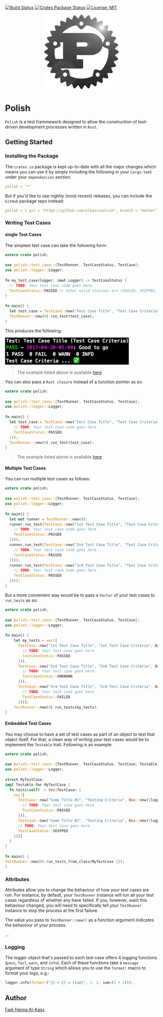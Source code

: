 [![Build Status](https://travis-ci.org/AlKass/polish.svg?branch=master)](https://travis-ci.org/AlKass/polish)
[![Crates Package Status](https://img.shields.io/crates/v/polish.svg)](https://crates.io/crates/polish)
[![License: MIT](https://img.shields.io/badge/License-MIT-yellow.svg)](https://github.com/AlKass/polish/blob/master/License.md)

<div align="center">
  <img src="logo.png" />
</div>

# Polish
`Polish` is a test frammework designed to allow the construction of test-driven development processes written in `Rust`.

## Getting Started

### Installing the Package
The `crates.io` package is kept up-to-date with all the major changes which means you can use it by simply including the following in your `Cargo.toml` under your `dependencies` section:

```yaml
polish = "*"
```

But if you'd like to use nightly (most recent) releases, you can include the `GitHub` package repo instead:

```yaml
polish = { git = "https://github.com/alkass/polish", branch = "master" }
```

### Writing Test Cases

#### single Test Cases
The simplest test case can take the following form:

```rust
extern crate polish;

use polish::test_case::{TestRunner, TestCaseStatus, TestCase};
use polish::logger::Logger;

fn my_test_case(logger: &mut Logger) -> TestCaseStatus {
  // TODO: Your test case code goes here
  TestCaseStatus::PASSED // Other valid statuses are (FAILED, SKIPPED, and UNKNOWN)
}

fn main() {
  let test_case = TestCase::new("Test Case Title", "Test Case Criteria", Box::new(my_test_case));
  TestRunner::new(0).run_test(test_case);
}
```

This produces the following:

<img src="screenshots/run_test.png" />

> The example listed above is available [here](examples/run_test.rs)

You can also pass a `Rust closure` instead of a function pointer as so:

```rust
extern crate polish;

use polish::test_case::{TestRunner, TestCaseStatus, TestCase};
use polish::logger::Logger;

fn main() {
  let test_case = TestCase::new("Test Case Title", "Test Case Criteria", Box::new(|logger: &mut Logger| -> TestCaseStatus {
    // TODO: Your test case code goes here
    TestCaseStatus::PASSED
  }));
  TestRunner::new(0).run_test(test_case);
}
```

> The example listed above is available [here](examples/run_test_closure.rs)

#### Multiple Test Cases
You can run multiple test cases as follows:

```rust
extern crate polish;

use polish::test_case::{TestRunner, TestCaseStatus, TestCase};
use polish::logger::Logger;

fn main() {
  let mut runner = TestRunner::new(0);
  runner.run_test(TestCase::new("1st Test Case Title", "Test Case Criteria", Box::new(|logger: &mut Logger| -> TestCaseStatus {
    // TODO: Your test case code goes here
    TestCaseStatus::PASSED
  })));
  runner.run_test(TestCase::new("2nd Test Case Title", "Test Case Criteria", Box::new(|logger: &mut Logger| -> TestCaseStatus {
    // TODO: Your test case code goes here
    TestCaseStatus::PASSED
  })));
  runner.run_test(TestCase::new("3rd Test Case Title", "Test Case Criteria", Box::new(|logger: &mut Logger| -> TestCaseStatus {
    // TODO: Your test case code goes here
    TestCaseStatus::PASSED
  })));
}
```

But a more convenient way would be to pass a `Vector` of your test cases to `run_tests` as so:

```rust
extern crate polish;

use polish::test_case::{TestRunner, TestCaseStatus, TestCase};
use polish::logger::Logger;

fn main() {
    let my_tests = vec![
      TestCase::new("1st Test Case Title", "1st Test Case Criteria", Box::new(|logger: &mut Logger| -> TestCaseStatus {
        // TODO: Your test case goes here
        TestCaseStatus::PASSED
      })),
      TestCase::new("2nd Test Case Title", "2nd Test Case Criteria", Box::new(|logger: &mut Logger| -> TestCaseStatus {
        // TODO: Your test case goes here
        TestCaseStatus::UNKNOWN
      })),
      TestCase::new("3rd Test Case Title", "3rd Test Case Criteria", Box::new(|logger: &mut Logger| -> TestCaseStatus {
        // TODO: Your test case goes here
        TestCaseStatus::FAILED
      }))];
    TestRunner::new(0).run_tests(my_tests);
}
```

#### Embedded Test Cases
You may choose to have a set of test cases as part of an object to test that object itself. For that, a clean way of writing your test cases would be to implement the `Testable` trait. Following is an example:

```rust
extern crate polish;

use polish::test_case::{TestRunner, TestCaseStatus, TestCase, Testable};
use polish::logger::Logger;

struct MyTestCase;
impl Testable for MyTestCase {
  fn tests(self) -> Vec<TestCase> {
    vec![
      TestCase::new("Some Title #1", "Testing Criteria", Box::new(|logger: &mut Logger| -> TestCaseStatus {
        // TODO: Your test case goes here
        TestCaseStatus::PASSED
      })),
      TestCase::new("Some Title #2", "Testing Criteria", Box::new(|logger: &mut Logger| -> TestCaseStatus {
      // TODO: Your test case goes here
      TestCaseStatus::SKIPPED
    }))]
  }
}

fn main() {
TestRunner::new(0).run_tests_from_class(MyTestCase {});
}
```

### Attributes
Attributes allow you to change the behaviour of how your test cases are run. For instance, by default, your `TestRunner` instance will run all your test cases regardless of whether any have failed. If you, however, want this behaviour changed, you will need to specifically tell your `TestRunner` instance to stop the process at the first failure.

The value you pass to `TestRunner::new()` as a function argument indicates the behaviour of your process.

...

### Logging
The logger object that's passed to each test case offers 4 logging functions (`pass`, `fail`, `warn`, and `info`). Each of these functions take a `message` argument of type `String` which allows you to use the `format!` macro to format your logs, e.g.:

```rust
logger.info(format!("{} + {} = {sum}", 1, 2, sum=(1 + 2)));
```

## Author
[Fadi Hanna Al-Kass](https://github.com/alkass)
